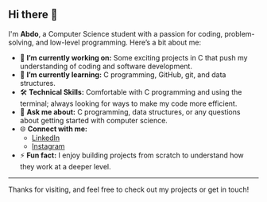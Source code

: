 ## Hi there 👋

I'm **Abdo**, a Computer Science student with a passion for coding, problem-solving, and low-level programming. Here’s a bit about me:

- 🔭 **I’m currently working on:** Some exciting projects in C that push my understanding of coding and software development.
- 🌱 **I’m currently learning:** C programming, GitHub, git, and data structures.
- 🛠️ **Technical Skills:** Comfortable with C programming and using the terminal; always looking for ways to make my code more efficient.
- 💬 **Ask me about:** C programming, data structures, or any questions about getting started with computer science.
- 🌐 **Connect with me:**
   - [LinkedIn](your-linkedin-url)
   - [Instagram](your-instagram-url)
- ⚡ **Fun fact:** I enjoy building projects from scratch to understand how they work at a deeper level.

---

Thanks for visiting, and feel free to check out my projects or get in touch!



